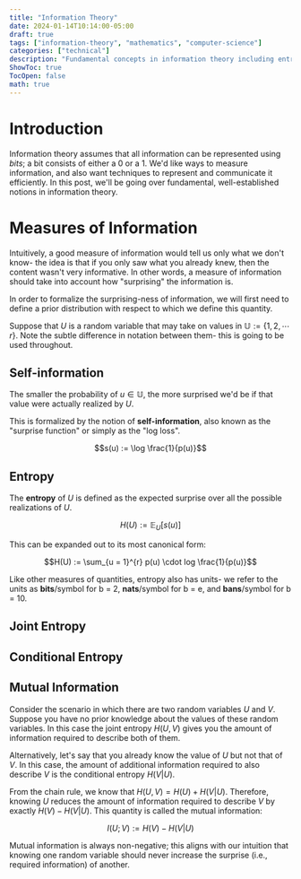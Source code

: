 ```yaml
---
title: "Information Theory"
date: 2024-01-14T10:14:00-05:00
draft: true
tags: ["information-theory", "mathematics", "computer-science"]
categories: ["technical"]
description: "Fundamental concepts in information theory including entropy and self-information"
ShowToc: true
TocOpen: false
math: true
---
```


# Introduction
Information theory assumes that all information can be represented using *bits*; a bit consists of either a 0 or a 1. We'd like ways to measure information, and also want techniques to represent and communicate it efficiently. In this post, we'll be going over fundamental, well-established notions in information theory.

# Measures of Information

Intuitively, a good measure of information would tell us only what we don't know- the idea is that if you only saw what you already knew, then the content wasn't very informative. In other words, a measure of information should take into account how "surprising" the information is. 

In order to formalize the surprising-ness of information, we will first need to define a prior distribution with respect to which we define this quantity.

Suppose that $U$ is a random variable that may take on values in $\mathbb{U} := \{1, 2, \cdots r\}$. Note the subtle difference in notation between them- this is going to be used throughout.

## Self-information

The smaller the probability of $u \in \mathbb{U}$, the more surprised we'd be if that value were actually realized by $U$. 

This is formalized by the notion of **self-information**, also known as the "surprise function" or simply as the "log loss".

$$s(u) := \log \frac{1}{p(u)}$$

## Entropy

The **entropy** of $U$ is defined as the expected surprise over all the possible realizations of $U$.

$$H(U) := \mathbb{E}_{U}[s(u)]$$

This can be expanded out to its most canonical form:

$$H(U) := \sum_{u = 1}^{r} p(u) \cdot log \frac{1}{p(u)}$$

Like other measures of quantities, entropy also has units- we refer to the units as **bits**/symbol for b = 2, **nats**/symbol for b = e, and **bans**/symbol for b = 10.

## Joint Entropy

## Conditional Entropy

## Mutual Information

Consider the scenario in which there are two random variables $U$ and $V$. Suppose you have no prior knowledge about the values of these random variables. In this case the joint entropy $H(U, V)$ gives you the amount of information required to describe both of them. 

Alternatively, let's say that you already know the value of $U$ but not that of $V$. In this case, the amount of additional information required to also describe $V$ is the conditional entropy $H(V | U)$.

From the chain rule, we know that $H(U, V) = H(U) + H(V | U)$. Therefore, knowing $U$ reduces the amount of information required to describe $V$ by exactly $H(V) - H(V | U)$. This quantity is called the mutual information:

$$I(U; V) := H(V) - H(V | U)$$

Mutual information is always non-negative; this aligns with our intuition that knowing one random variable should never increase the surprise (i.e., required information) of another.


